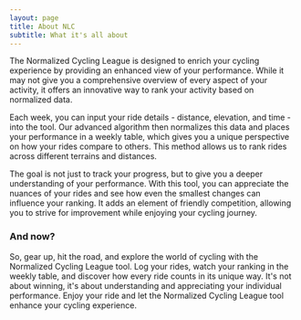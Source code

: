 ```yaml
---
layout: page
title: About NLC
subtitle: What it's all about
---
```


The Normalized Cycling League is designed to enrich your cycling experience by providing an enhanced view of your performance. While it may not give you a comprehensive overview of every aspect of your activity, it offers an innovative way to rank your activity based on normalized data.

Each week, you can input your ride details - distance, elevation, and time - into the tool. Our advanced algorithm then normalizes this data and places your performance in a weekly table, which gives you a unique perspective on how your rides compare to others. This method allows us to rank rides across different terrains and distances.

The goal is not just to track your progress, but to give you a deeper understanding of your performance. With this tool, you can appreciate the nuances of your rides and see how even the smallest changes can influence your ranking. It adds an element of friendly competition, allowing you to strive for improvement while enjoying your cycling journey.

### And now?

So, gear up, hit the road, and explore the world of cycling with the Normalized Cycling League tool. Log your rides, watch your ranking in the weekly table, and discover how every ride counts in its unique way. It's not about winning, it's about understanding and appreciating your individual performance. Enjoy your ride and let the Normalized Cycling League tool enhance your cycling experience.
